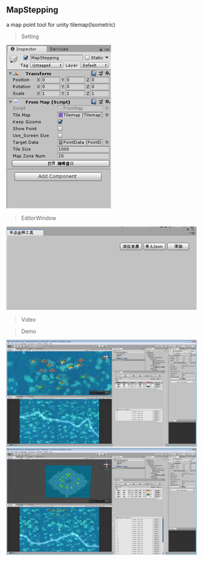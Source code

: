## **MapStepping**

a map point tool for unity tilemap(Isometric)

> Setting

![Setting](Img/setting.png)

> EditorWindow

![EditorWindow](Img/editorWindow.png)

>Video

> Demo

![demo1](Img/demo1.png)![demo2](Img/demo2.png)